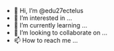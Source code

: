- 👋 Hi, I’m @edu27ectelus
- 👀 I’m interested in ...
- 🌱 I’m currently learning ...
- 💞️ I’m looking to collaborate on ...
- 📫 How to reach me ...

<!---
edu27ectelus/edu27ectelus is a ✨ special ✨ repository because its `README.md` (this file) appears on your GitHub profile.
You can click the Preview link to take a look at your changes.
--->
